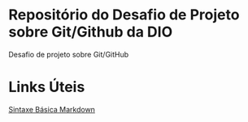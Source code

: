 # Repositório do Desafio de Projeto sobre Git/Github da DIO
Desafio de projeto sobre Git/GitHub

# Links Úteis
[Sintaxe Básica Markdown](https://www.markdownguide.org/basic-syntax/)

